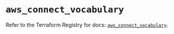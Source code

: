 # `aws_connect_vocabulary`

Refer to the Terraform Registry for docs: [`aws_connect_vocabulary`](https://registry.terraform.io/providers/hashicorp/aws/5.57.0/docs/resources/connect_vocabulary).
